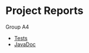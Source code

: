 # Project Reports

Group A4

* [Tests](../../../build/reports/tests/test/)
* [JavaDoc](../../../build/reports/javadoc/)